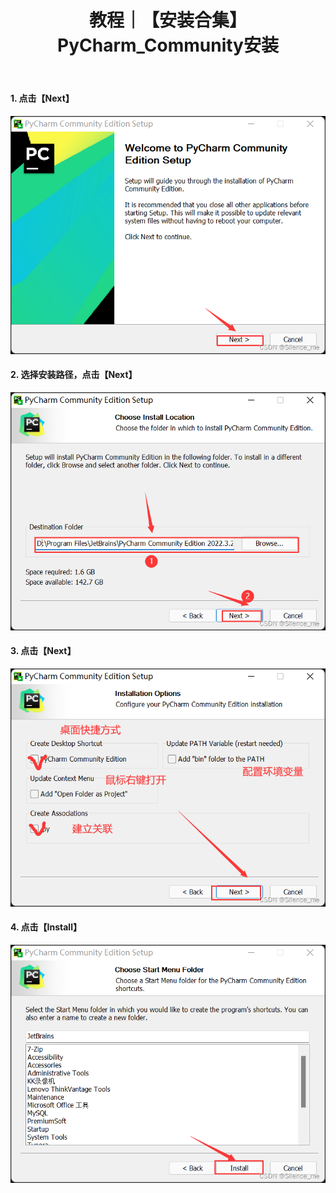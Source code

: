﻿---
layout: post
title: 教程｜【安装合集】PyCharm_Community安装
categories: [教程]
description: 【安装合集】PyCharm_Community安装
keywords: 教程
mermaid: false
sequence: false
flow: false
mathjax: false
mindmap: false
mindmap2: false
---

#### 1. 点击【Next】
![Alt Text](/images/posts/eb2202e04f74437d9ec5d7e6d7333f1d.png)
#### 2. 选择安装路径，点击【Next】
![Alt Text](/images/posts/bdd20f7b31804239acee76c1ab5d3fa9.png)
#### 3. 点击【Next】
![Alt Text](/images/posts/1cadc6f16c8a497aaf44ec340fbfdf8d.png)
#### 4. 点击【Install】
![Alt Text](/images/posts/1f8f2e18a806421bb9652ffa051165d0.png)

